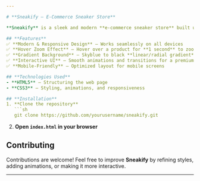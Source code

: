 ```yaml
---

# **Sneakify – E-Commerce Sneaker Store**  

**Sneakify** is a sleek and modern **e-commerce sneaker store** built using **HTML & CSS**. It features an interactive UI with smooth hover effects, a stylish gradient background, and a responsive design for an immersive shopping experience.  

## **Features**  
✅ **Modern & Responsive Design** – Works seamlessly on all devices  
✅ **Hover Zoom Effect** – Hover over a product for **1 second** to zoom in and view details  
✅ **Gradient Background** – Skyblue to black **linear/radial gradient** for a stylish look  
✅ **Interactive UI** – Smooth animations and transitions for a premium feel  
✅ **Mobile-Friendly** – Optimized layout for mobile screens  

## **Technologies Used**  
- **HTML5** – Structuring the web page  
- **CSS3** – Styling, animations, and responsiveness  

## **Installation**  
1. **Clone the repository**  
   ```sh
   git clone https://github.com/yourusername/sneakify.git
   ```  
2. **Open `index.html` in your browser**  

## **Contributing**  
Contributions are welcome! Feel free to improve **Sneakify** by refining styles, adding animations, or making it more interactive.  

---  
```


